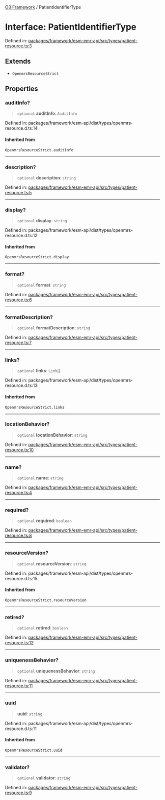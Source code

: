 [O3 Framework](../API.md) / PatientIdentifierType

# Interface: PatientIdentifierType

Defined in: [packages/framework/esm-emr-api/src/types/patient-resource.ts:3](https://github.com/its-kios09/openmrs-esm-core/blob/main/packages/framework/esm-emr-api/src/types/patient-resource.ts#L3)

## Extends

- `OpenmrsResourceStrict`

## Properties

### auditInfo?

> `optional` **auditInfo**: `AuditInfo`

Defined in: packages/framework/esm-api/dist/types/openmrs-resource.d.ts:14

#### Inherited from

`OpenmrsResourceStrict.auditInfo`

***

### description?

> `optional` **description**: `string`

Defined in: [packages/framework/esm-emr-api/src/types/patient-resource.ts:5](https://github.com/its-kios09/openmrs-esm-core/blob/main/packages/framework/esm-emr-api/src/types/patient-resource.ts#L5)

***

### display?

> `optional` **display**: `string`

Defined in: packages/framework/esm-api/dist/types/openmrs-resource.d.ts:12

#### Inherited from

`OpenmrsResourceStrict.display`

***

### format?

> `optional` **format**: `string`

Defined in: [packages/framework/esm-emr-api/src/types/patient-resource.ts:6](https://github.com/its-kios09/openmrs-esm-core/blob/main/packages/framework/esm-emr-api/src/types/patient-resource.ts#L6)

***

### formatDescription?

> `optional` **formatDescription**: `string`

Defined in: [packages/framework/esm-emr-api/src/types/patient-resource.ts:7](https://github.com/its-kios09/openmrs-esm-core/blob/main/packages/framework/esm-emr-api/src/types/patient-resource.ts#L7)

***

### links?

> `optional` **links**: `Link`[]

Defined in: packages/framework/esm-api/dist/types/openmrs-resource.d.ts:13

#### Inherited from

`OpenmrsResourceStrict.links`

***

### locationBehavior?

> `optional` **locationBehavior**: `string`

Defined in: [packages/framework/esm-emr-api/src/types/patient-resource.ts:10](https://github.com/its-kios09/openmrs-esm-core/blob/main/packages/framework/esm-emr-api/src/types/patient-resource.ts#L10)

***

### name?

> `optional` **name**: `string`

Defined in: [packages/framework/esm-emr-api/src/types/patient-resource.ts:4](https://github.com/its-kios09/openmrs-esm-core/blob/main/packages/framework/esm-emr-api/src/types/patient-resource.ts#L4)

***

### required?

> `optional` **required**: `boolean`

Defined in: [packages/framework/esm-emr-api/src/types/patient-resource.ts:8](https://github.com/its-kios09/openmrs-esm-core/blob/main/packages/framework/esm-emr-api/src/types/patient-resource.ts#L8)

***

### resourceVersion?

> `optional` **resourceVersion**: `string`

Defined in: packages/framework/esm-api/dist/types/openmrs-resource.d.ts:15

#### Inherited from

`OpenmrsResourceStrict.resourceVersion`

***

### retired?

> `optional` **retired**: `boolean`

Defined in: [packages/framework/esm-emr-api/src/types/patient-resource.ts:12](https://github.com/its-kios09/openmrs-esm-core/blob/main/packages/framework/esm-emr-api/src/types/patient-resource.ts#L12)

***

### uniquenessBehavior?

> `optional` **uniquenessBehavior**: `string`

Defined in: [packages/framework/esm-emr-api/src/types/patient-resource.ts:11](https://github.com/its-kios09/openmrs-esm-core/blob/main/packages/framework/esm-emr-api/src/types/patient-resource.ts#L11)

***

### uuid

> **uuid**: `string`

Defined in: packages/framework/esm-api/dist/types/openmrs-resource.d.ts:11

#### Inherited from

`OpenmrsResourceStrict.uuid`

***

### validator?

> `optional` **validator**: `string`

Defined in: [packages/framework/esm-emr-api/src/types/patient-resource.ts:9](https://github.com/its-kios09/openmrs-esm-core/blob/main/packages/framework/esm-emr-api/src/types/patient-resource.ts#L9)
